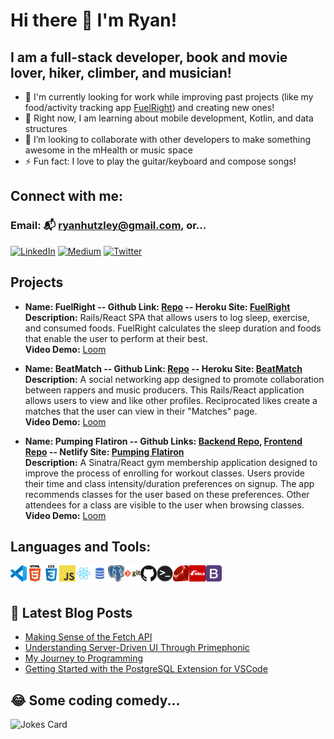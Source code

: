 # Hi there 👋 I'm Ryan!

## I am a full-stack developer, book and movie lover, hiker, climber, and musician!

- 🔭 I'm currently looking for work while improving past projects (like my food/activity tracking app [FuelRight](https://shielded-river-03532.herokuapp.com/)) and creating new ones!
- 🌱 Right now, I am learning about mobile development, Kotlin, and data structures
- 👯 I’m looking to collaborate with other developers to make something awesome in the mHealth or music space
- ⚡ Fun fact: I love to play the guitar/keyboard and compose songs!

<!-- [![Ryan's GitHub stats](https://github-readme-stats.vercel.app/api?username=ryanhutzley)](https://github.com/anuraghazra/github-readme-stats) -->


## Connect with me:

### Email: 📬 ryanhutzley@gmail.com, or...    

[![LinkedIn](https://img.shields.io/badge/LinkedIn-0077B5?style=for-the-badge&logo=linkedin&logoColor=white)](https://www.linkedin.com/in/david-ryan-hutzley-0246a8169/)        [![Medium](https://img.shields.io/badge/medium-0A0A0A?style=for-the-badge&logo=medium&logoColor=white)](https://ryanhutzley.medium.com/)          [![Twitter](https://img.shields.io/badge/Twitter-1DA1F2?style=for-the-badge&logo=twitter&logoColor=white)](https://twitter.com/ryan_hutzley)


## Projects

* **Name: FuelRight -- Github Link: [Repo](https://github.com/ryanhutzley/fuel-right-backend-api) -- Heroku Site: [FuelRight](https://shielded-river-03532.herokuapp.com/)** <br />
**Description:** Rails/React SPA that allows users to log sleep, exercise, and consumed foods. FuelRight calculates the sleep duration and foods that enable the user to perform at their best. <br />
**Video Demo:** [Loom](https://www.loom.com/share/4d80b606effd4eb5adc119cd253dff5a)

* **Name: BeatMatch -- Github Link: [Repo](https://github.com/ryanhutzley/project-template-react-rails-api) -- Heroku Site: [BeatMatch](https://stormy-basin-28378.herokuapp.com/)** <br />
**Description:** A social networking app designed to promote collaboration between rappers and music producers. This Rails/React application allows users to view and like other profiles. Reciprocated likes create a matches that the user can view in their "Matches" page. <br />
**Video Demo:** [Loom](https://www.loom.com/share/d7c358a55fd7413199dd95b97fe92a09?sharedAppSource=personal_library)

* **Name: Pumping Flatiron -- Github Links: [Backend Repo](https://github.com/ryanhutzley/sinatra-API), [Frontend Repo](https://github.com/ryanhutzley/phase-3-project-frontend) -- Netlify Site: [Pumping Flatiron](https://www.pumpingflatiron.com)** <br />
**Description:** A Sinatra/React gym membership application designed to improve the process of enrolling for workout classes. Users provide their time and class intensity/duration preferences on signup. The app recommends classes for the user based on these preferences. Other attendees for a class are visible to the user when browsing classes. <br />
**Video Demo:** [Loom](https://www.loom.com/share/814ab1161a7e40acaaa6d052ac5b1e1f?sharedAppSource=personal_library)

## Languages and Tools:

<img  align="left" alt="Visual Studio Code" width="26px" src="https://raw.githubusercontent.com/github/explore/80688e429a7d4ef2fca1e82350fe8e3517d3494d/topics/visual-studio-code/visual-studio-code.png" />
<img  align="left" alt="HTML5" width="26px" src="https://raw.githubusercontent.com/github/explore/80688e429a7d4ef2fca1e82350fe8e3517d3494d/topics/html/html.png" />
<img  align="left" alt="CSS3" width="26px" src="https://raw.githubusercontent.com/github/explore/80688e429a7d4ef2fca1e82350fe8e3517d3494d/topics/css/css.png" />
<img  align="left" alt="JavaScript" width="26px" src="https://raw.githubusercontent.com/github/explore/80688e429a7d4ef2fca1e82350fe8e3517d3494d/topics/javascript/javascript.png" />
<img  align="left" alt="React" width="26px" src="https://raw.githubusercontent.com/github/explore/80688e429a7d4ef2fca1e82350fe8e3517d3494d/topics/react/react.png" />
<img  align="left" alt="SQL" width="26px" src="https://raw.githubusercontent.com/github/explore/80688e429a7d4ef2fca1e82350fe8e3517d3494d/topics/sql/sql.png" />
<img  align="left" alt="MySQL" width="26px" src="https://raw.githubusercontent.com/github/explore/80688e429a7d4ef2fca1e82350fe8e3517d3494d/topics/postgresql/postgresql.png" />
<img  align="left" alt="Git" width="26px" src="https://raw.githubusercontent.com/github/explore/80688e429a7d4ef2fca1e82350fe8e3517d3494d/topics/git/git.png" />
<img  align="left" alt="GitHub" width="26px" src="https://raw.githubusercontent.com/github/explore/78df643247d429f6cc873026c0622819ad797942/topics/github/github.png" />
<img  align="left" alt="Terminal" width="26px" src="https://raw.githubusercontent.com/github/explore/80688e429a7d4ef2fca1e82350fe8e3517d3494d/topics/terminal/terminal.png" />
<img  align="left" alt="Ruby" width="26px" src="https://raw.githubusercontent.com/github/explore/80688e429a7d4ef2fca1e82350fe8e3517d3494d/topics/ruby/ruby.png" />
<img  align="left" alt="Rails" width="26px" src="https://raw.githubusercontent.com/github/explore/80688e429a7d4ef2fca1e82350fe8e3517d3494d/topics/rails/rails.png" />
<img  align="left" alt="Bootstrap" width="26px" src="https://raw.githubusercontent.com/github/explore/80688e429a7d4ef2fca1e82350fe8e3517d3494d/topics/bootstrap/bootstrap.png" />

<br />
<br />

## 📕 Latest Blog Posts

<!-- BLOG-POST-LIST:START -->
- [Making Sense of the Fetch API](https://medium.com/nerd-for-tech/making-sense-of-the-fetch-api-a7354fefb87f)
- [Understanding Server-Driven UI Through Primephonic](https://ryanhutzley.medium.com/understanding-server-driven-ui-through-primephonic-fda371016ef4)
- [My Journey to Programming](https://ryanhutzley.medium.com/my-journey-to-programming-36067a36e23a)
- [Getting Started with the PostgreSQL Extension for VSCode](https://ryanhutzley.medium.com/getting-started-with-the-postgresql-extension-for-vscode-d666c281ec72)
<!-- BLOG-POST-LIST:END -->


## 😂 Some coding comedy...
![Jokes Card](https://readme-jokes.vercel.app/api)
